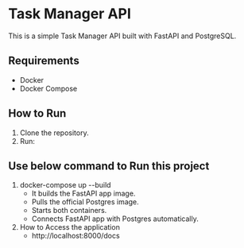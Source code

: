 # Task Manager API

This is a simple Task Manager API built with FastAPI and PostgreSQL.

## Requirements
- Docker
- Docker Compose

## How to Run

1. Clone the repository.
2. Run:

## Use below command to Run this project

1. docker-compose up --build
     - It builds the FastAPI app image.
     - Pulls the official Postgres image.
     - Starts both containers.
     - Connects FastAPI app with Postgres automatically.
2. How to Access the application
     - http://localhost:8000/docs

